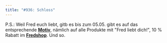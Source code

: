 ```yaml
---
title: "#936: Schloss"
---
```


P.S.:
Weil Fred euch liebt, gitb es bis zum 05.05. gibt es auf das entsprechende <a href="http://125913.spreadshirt.net/de/DE/Shop/Index/design/design/Fred-liebt-dich-4737226"><strong>Motiv</strong></a>, nämlich auf alle Produkte mit "Fred liebt dich!", 10 % Rabatt im <a href="http://www.spreadshirt.net/shop.php?sid=125913"><strong>Fredshop</strong></a>.
Und so.

